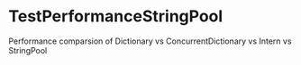 # TestPerformanceStringPool
Performance comparsion of Dictionary vs ConcurrentDictionary vs Intern vs StringPool
